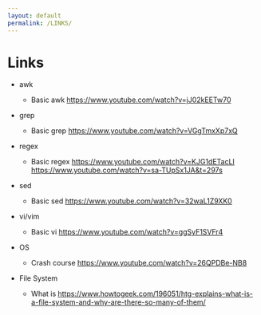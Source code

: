 ```yaml
---
layout: default
permalink: /LINKS/
---
```


# Links
- awk 
  - Basic awk
      https://www.youtube.com/watch?v=jJ02kEETw70

- grep
  - Basic grep
      https://www.youtube.com/watch?v=VGgTmxXp7xQ

- regex
  - Basic regex
      https://www.youtube.com/watch?v=KJG1dETacLI
      https://www.youtube.com/watch?v=sa-TUpSx1JA&t=297s

- sed
  - Basic sed
      https://www.youtube.com/watch?v=32waL1Z9XK0

- vi/vim
  - Basic vi
      https://www.youtube.com/watch?v=ggSyF1SVFr4

- OS
  - Crash course
      https://www.youtube.com/watch?v=26QPDBe-NB8

- File System
  - What is
      https://www.howtogeek.com/196051/htg-explains-what-is-a-file-system-and-why-are-there-so-many-of-them/

